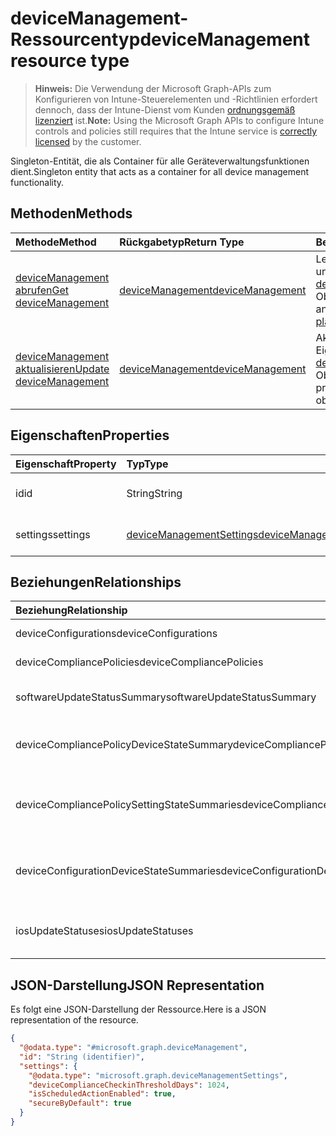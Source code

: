 # <a name="devicemanagement-resource-type"></a><span data-ttu-id="d7bba-101">deviceManagement-Ressourcentyp</span><span class="sxs-lookup"><span data-stu-id="d7bba-101">deviceManagement resource type</span></span>

> <span data-ttu-id="d7bba-102">**Hinweis:** Die Verwendung der Microsoft Graph-APIs zum Konfigurieren von Intune-Steuerelementen und -Richtlinien erfordert dennoch, dass der Intune-Dienst vom Kunden [ordnungsgemäß lizenziert](https://go.microsoft.com/fwlink/?linkid=839381) ist.</span><span class="sxs-lookup"><span data-stu-id="d7bba-102">**Note:** Using the Microsoft Graph APIs to configure Intune controls and policies still requires that the Intune service is [correctly licensed](https://go.microsoft.com/fwlink/?linkid=839381) by the customer.</span></span>

<span data-ttu-id="d7bba-103">Singleton-Entität, die als Container für alle Geräteverwaltungsfunktionen dient.</span><span class="sxs-lookup"><span data-stu-id="d7bba-103">Singleton entity that acts as a container for all device management functionality.</span></span>
## <a name="methods"></a><span data-ttu-id="d7bba-104">Methoden</span><span class="sxs-lookup"><span data-stu-id="d7bba-104">Methods</span></span>
|<span data-ttu-id="d7bba-105">Methode</span><span class="sxs-lookup"><span data-stu-id="d7bba-105">Method</span></span>|<span data-ttu-id="d7bba-106">Rückgabetyp</span><span class="sxs-lookup"><span data-stu-id="d7bba-106">Return Type</span></span>|<span data-ttu-id="d7bba-107">Beschreibung</span><span class="sxs-lookup"><span data-stu-id="d7bba-107">Description</span></span>|
|:---|:---|:---|
|[<span data-ttu-id="d7bba-108">deviceManagement abrufen</span><span class="sxs-lookup"><span data-stu-id="d7bba-108">Get deviceManagement</span></span>](../api/intune_deviceconfig_devicemanagement_get.md)|[<span data-ttu-id="d7bba-109">deviceManagement</span><span class="sxs-lookup"><span data-stu-id="d7bba-109">deviceManagement</span></span>](../resources/intune_deviceconfig_devicemanagement.md)|<span data-ttu-id="d7bba-110">Lesen von Eigenschaften und Beziehungen des [deviceManagement](../resources/intune_deviceconfig_devicemanagement.md)-Objekts.</span><span class="sxs-lookup"><span data-stu-id="d7bba-110">Read properties and relationships of [plannerTaskDetails](../resources/intune_deviceconfig_devicemanagement.md) object.</span></span>|
|[<span data-ttu-id="d7bba-111">deviceManagement aktualisieren</span><span class="sxs-lookup"><span data-stu-id="d7bba-111">Update deviceManagement</span></span>](../api/intune_deviceconfig_devicemanagement_update.md)|[<span data-ttu-id="d7bba-112">deviceManagement</span><span class="sxs-lookup"><span data-stu-id="d7bba-112">deviceManagement</span></span>](../resources/intune_deviceconfig_devicemanagement.md)|<span data-ttu-id="d7bba-113">Aktualisieren der Eigenschaften eines [deviceManagement](../resources/intune_deviceconfig_devicemanagement.md)-Objekts.</span><span class="sxs-lookup"><span data-stu-id="d7bba-113">Update the properties of a [calendar](../resources/intune_deviceconfig_devicemanagement.md) object.</span></span>|

## <a name="properties"></a><span data-ttu-id="d7bba-114">Eigenschaften</span><span class="sxs-lookup"><span data-stu-id="d7bba-114">Properties</span></span>
|<span data-ttu-id="d7bba-115">Eigenschaft</span><span class="sxs-lookup"><span data-stu-id="d7bba-115">Property</span></span>|<span data-ttu-id="d7bba-116">Typ</span><span class="sxs-lookup"><span data-stu-id="d7bba-116">Type</span></span>|<span data-ttu-id="d7bba-117">Beschreibung</span><span class="sxs-lookup"><span data-stu-id="d7bba-117">Description</span></span>|
|:---|:---|:---|
|<span data-ttu-id="d7bba-118">id</span><span class="sxs-lookup"><span data-stu-id="d7bba-118">id</span></span>|<span data-ttu-id="d7bba-119">String</span><span class="sxs-lookup"><span data-stu-id="d7bba-119">String</span></span>|<span data-ttu-id="d7bba-120">Eindeutiger Bezeichner</span><span class="sxs-lookup"><span data-stu-id="d7bba-120">Unique Identifier</span></span>|
|<span data-ttu-id="d7bba-121">settings</span><span class="sxs-lookup"><span data-stu-id="d7bba-121">settings</span></span>|[<span data-ttu-id="d7bba-122">deviceManagementSettings</span><span class="sxs-lookup"><span data-stu-id="d7bba-122">deviceManagementSettings</span></span>](../resources/intune_deviceconfig_devicemanagementsettings.md)|<span data-ttu-id="d7bba-123">Einstellungen auf Kontoebene</span><span class="sxs-lookup"><span data-stu-id="d7bba-123">Account level settings.</span></span>|

## <a name="relationships"></a><span data-ttu-id="d7bba-124">Beziehungen</span><span class="sxs-lookup"><span data-stu-id="d7bba-124">Relationships</span></span>
|<span data-ttu-id="d7bba-125">Beziehung</span><span class="sxs-lookup"><span data-stu-id="d7bba-125">Relationship</span></span>|<span data-ttu-id="d7bba-126">Typ</span><span class="sxs-lookup"><span data-stu-id="d7bba-126">Type</span></span>|<span data-ttu-id="d7bba-127">Beschreibung</span><span class="sxs-lookup"><span data-stu-id="d7bba-127">Description</span></span>|
|:---|:---|:---|
|<span data-ttu-id="d7bba-128">deviceConfigurations</span><span class="sxs-lookup"><span data-stu-id="d7bba-128">deviceConfigurations</span></span>|<span data-ttu-id="d7bba-129">[deviceConfiguration](../resources/intune_deviceconfig_deviceconfiguration.md)-Sammlung</span><span class="sxs-lookup"><span data-stu-id="d7bba-129">[deviceConfiguration](../resources/intune_deviceconfig_deviceconfiguration.md) collection</span></span>|<span data-ttu-id="d7bba-130">Die Gerätekonfigurationen</span><span class="sxs-lookup"><span data-stu-id="d7bba-130">The device configurations.</span></span>|
|<span data-ttu-id="d7bba-131">deviceCompliancePolicies</span><span class="sxs-lookup"><span data-stu-id="d7bba-131">deviceCompliancePolicies</span></span>|<span data-ttu-id="d7bba-132">[deviceCompliancePolicy](../resources/intune_deviceconfig_devicecompliancepolicy.md)-Sammlung</span><span class="sxs-lookup"><span data-stu-id="d7bba-132">[deviceCompliancePolicy](../resources/intune_deviceconfig_devicecompliancepolicy.md) collection</span></span>|<span data-ttu-id="d7bba-133">Die Gerätekompatibilitätsrichtlinie</span><span class="sxs-lookup"><span data-stu-id="d7bba-133">The device compliance policies.</span></span>|
|<span data-ttu-id="d7bba-134">softwareUpdateStatusSummary</span><span class="sxs-lookup"><span data-stu-id="d7bba-134">softwareUpdateStatusSummary</span></span>|[<span data-ttu-id="d7bba-135">softwareUpdateStatusSummary</span><span class="sxs-lookup"><span data-stu-id="d7bba-135">softwareUpdateStatusSummary</span></span>](../resources/intune_deviceconfig_softwareupdatestatussummary.md)|<span data-ttu-id="d7bba-136">Die Softwareaktualisierungs-Statuszusammenfassung</span><span class="sxs-lookup"><span data-stu-id="d7bba-136">The software update status summary.</span></span>|
|<span data-ttu-id="d7bba-137">deviceCompliancePolicyDeviceStateSummary</span><span class="sxs-lookup"><span data-stu-id="d7bba-137">deviceCompliancePolicyDeviceStateSummary</span></span>|[<span data-ttu-id="d7bba-138">deviceCompliancePolicyDeviceStateSummary</span><span class="sxs-lookup"><span data-stu-id="d7bba-138">deviceCompliancePolicyDeviceStateSummary</span></span>](../resources/intune_deviceconfig_devicecompliancepolicydevicestatesummary.md)|<span data-ttu-id="d7bba-139">Die Gerätekompatibilitäts-Statuszusammenfassung für dieses Konto</span><span class="sxs-lookup"><span data-stu-id="d7bba-139">The device compliance state summary for this account.</span></span>|
|<span data-ttu-id="d7bba-140">deviceCompliancePolicySettingStateSummaries</span><span class="sxs-lookup"><span data-stu-id="d7bba-140">deviceCompliancePolicySettingStateSummaries</span></span>|<span data-ttu-id="d7bba-141">[deviceCompliancePolicySettingStateSummary](../resources/intune_deviceconfig_devicecompliancepolicysettingstatesummary.md)-Sammlung</span><span class="sxs-lookup"><span data-stu-id="d7bba-141">[deviceCompliancePolicySettingStateSummary](../resources/intune_deviceconfig_devicecompliancepolicysettingstatesummary.md) collection</span></span>|<span data-ttu-id="d7bba-142">Die Zusammenfassungsstatus von Kompatibilitätsrichtlinieneinstellungen für dieses Konto</span><span class="sxs-lookup"><span data-stu-id="d7bba-142">The summary states of compliance policy settings for this account.</span></span>|
|<span data-ttu-id="d7bba-143">deviceConfigurationDeviceStateSummaries</span><span class="sxs-lookup"><span data-stu-id="d7bba-143">deviceConfigurationDeviceStateSummaries</span></span>|[<span data-ttu-id="d7bba-144">deviceConfigurationDeviceStateSummary</span><span class="sxs-lookup"><span data-stu-id="d7bba-144">deviceConfigurationDeviceStateSummary</span></span>](../resources/intune_deviceconfig_deviceconfigurationdevicestatesummary.md)|<span data-ttu-id="d7bba-145">Die Gerätekonfigurations-Gerätestatuszusammenfassung für dieses Konto.</span><span class="sxs-lookup"><span data-stu-id="d7bba-145">The device configuration device state summary for this account.</span></span>|
|<span data-ttu-id="d7bba-146">iosUpdateStatuses</span><span class="sxs-lookup"><span data-stu-id="d7bba-146">iosUpdateStatuses</span></span>|<span data-ttu-id="d7bba-147">[iosUpdateDeviceStatus](../resources/intune_deviceconfig_iosupdatedevicestatus.md)-Sammlung</span><span class="sxs-lookup"><span data-stu-id="d7bba-147">[iosUpdateDeviceStatus](../resources/intune_deviceconfig_iosupdatedevicestatus.md) collection</span></span>|<span data-ttu-id="d7bba-148">Die IOS-Softwareupdate-Installationsstatus für dieses Konto</span><span class="sxs-lookup"><span data-stu-id="d7bba-148">The IOS software update installation statuses for this account.</span></span>|

## <a name="json-representation"></a><span data-ttu-id="d7bba-149">JSON-Darstellung</span><span class="sxs-lookup"><span data-stu-id="d7bba-149">JSON Representation</span></span>
<span data-ttu-id="d7bba-150">Es folgt eine JSON-Darstellung der Ressource.</span><span class="sxs-lookup"><span data-stu-id="d7bba-150">Here is a JSON representation of the resource.</span></span>
<!-- {
  "blockType": "resource",
  "keyProperty": "id",
  "@odata.type": "microsoft.graph.deviceManagement"
}
-->
``` json
{
  "@odata.type": "#microsoft.graph.deviceManagement",
  "id": "String (identifier)",
  "settings": {
    "@odata.type": "microsoft.graph.deviceManagementSettings",
    "deviceComplianceCheckinThresholdDays": 1024,
    "isScheduledActionEnabled": true,
    "secureByDefault": true
  }
}
```



